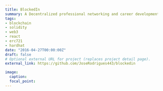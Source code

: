 ```yaml
---
title: BlockedIn
summary: A Decentralized professional networking and career development social media app built with Web3 technologies.
tags:
- blockchain
- solidity
- web3
- react
- erc721
- hardhat
date: "2016-04-27T00:00:00Z"
draft: false
# Optional external URL for project (replaces project detail page).
external_link: https://github.com/JoseRodrigues443/blockedin

image:
  caption:
  focal_point:
---
```

